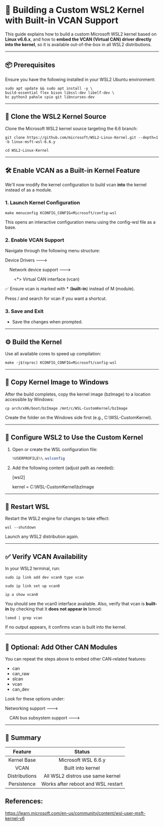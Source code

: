 # **🧰 Building a Custom WSL2 Kernel with Built-in VCAN Support**
This guide explains how to build a custom Microsoft WSL2 kernel based on **Linux v6.6.x**, and how to **embed the VCAN (Virtual CAN) driver directly into the kernel**, so it is available out-of-the-box in all WSL2 distributions.

-----
## **📦 Prerequisites**
Ensure you have the following installed in your WSL2 Ubuntu environment:

```shell
sudo apt update && sudo apt install -y \
build-essential flex bison libssl-dev libelf-dev \
bc python3 pahole cpio git libncurses-dev
```

-----
## **🧬 Clone the WSL2 Kernel Source**
Clone the Microsoft WSL2 kernel source targeting the 6.6 branch:

```shell
git clone https://github.com/microsoft/WSL2-Linux-Kernel.git --depth=1 -b linux-msft-wsl-6.6.y

cd WSL2-Linux-Kernel
```

-----
## **🛠️ Enable VCAN as a Built-in Kernel Feature**
We'll now modify the kernel configuration to build vcan **into** the kernel instead of as a module.
### **1. Launch Kernel Configuration**
```shell
make menuconfig KCONFIG_CONFIG=Microsoft/config-wsl
```
This opens an interactive configuration menu using the config-wsl file as a base.
### **2. Enable VCAN Support**
Navigate through the following menu structure:

Device Drivers  --->

`  `Network device support  --->

`    `<\*> Virtual CAN interface (vcan)

✅ Ensure vcan is marked with \* (**built-in**) instead of M (module).

Press / and search for vcan if you want a shortcut.
### **3. Save and Exit**
- Save the changes when prompted.
-----
## **⚙️ Build the Kernel**
Use all available cores to speed up compilation:

```shell
make -j$(nproc) KCONFIG_CONFIG=Microsoft/config-wsl
```
-----
## **📁 Copy Kernel Image to Windows**
After the build completes, copy the kernel image (bzImage) to a location accessible by Windows:

```shell
cp arch/x86/boot/bzImage /mnt/c/WSL-CustomKernel/bzImage
```

Create the folder on the Windows side first (e.g., C:\WSL-CustomKernel).

-----
## **🧩 Configure WSL2 to Use the Custom Kernel**
1. Open or create the WSL configuration file:

   ```powershell
   %USERPROFILE%\.wslconfig
   ```

1. Add the following content (adjust path as needed):

   [wsl2]

   kernel = C:\\WSL-CustomKernel\\bzImage

-----
## **🔄 Restart WSL**
Restart the WSL2 engine for changes to take effect:

```shell
wsl --shutdown
```

Launch any WSL2 distribution again.

-----
## **✅ Verify VCAN Availability**
In your WSL2 terminal, run:

```shell
sudo ip link add dev vcan0 type vcan

sudo ip link set up vcan0

ip a show vcan0
```

You should see the vcan0 interface available. Also, verify that vcan is **built-in** by checking that it **does not appear in** lsmod:

```shell
lsmod | grep vcan
```

If no output appears, it confirms vcan is built into the kernel.

-----
## **🧪 Optional: Add Other CAN Modules**
You can repeat the steps above to embed other CAN-related features:

- can
- can\_raw
- slcan
- vcan
- can\_dev

Look for these options under:

Networking support  --->

`  `CAN bus subsystem support  --->

-----
## **📌 Summary**

|**Feature**|**Status**|
| :-: | :-: |
|Kernel Base|Microsoft WSL 6.6.y|
|VCAN|Built into kernel|
|Distributions|All WSL2 distros use same kernel|
|Persistence|Works after reboot and WSL restart|
## **References:**
<https://learn.microsoft.com/en-us/community/content/wsl-user-msft-kernel-v6>
